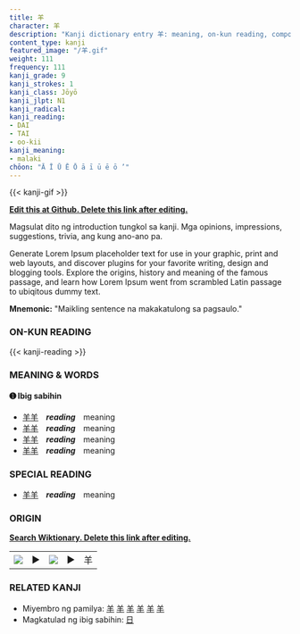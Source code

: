 ```yaml
---
title: 羊
character: 羊
description: "Kanji dictionary entry 羊: meaning, on-kun reading, compounds, origin, related kanji"
content_type: kanji
featured_image: "/羊.gif"
weight: 111
frequency: 111
kanji_grade: 9
kanji_strokes: 1
kanji_class: Jōyō
kanji_jlpt: N1
kanji_radical: 
kanji_reading: 
- DAI
- TAI
- oo-kii
kanji_meaning:
- malaki
chōon: "Ā Ī Ū Ē Ō ā ī ū ē ō ’"
---
```

[//]: # (Don't edit the line below. Kanji animated GIF code is automatically generated.)
{{< kanji-gif >}}

[//]: # (Edit below this line.)

**[Edit this at Github. Delete this link after editing.](https://github.com/tim0g/tim/tree/main/content/kanji/羊/index.md)**

Magsulat dito ng introduction tungkol sa kanji. Mga opinions, impressions, suggestions, trivia, ang kung ano-ano pa.

Generate Lorem Ipsum placeholder text for use in your graphic, print and web layouts, and discover plugins for your favorite writing, design and blogging tools. Explore the origins, history and meaning of the famous passage, and learn how Lorem Ipsum went from scrambled Latin passage to ubiqitous dummy text.
 
**Mnemonic:** "Maikling sentence na makakatulong sa pagsaulo."

### ON-KUN READING

[//]: # (Don't edit the line below. ON-KUN READING code is automatically generated.)
{{< kanji-reading >}}

### MEANING & WORDS

#### ➊ **Ibig sabihin**
  - [羊](../羊)[羊](../羊)　***reading***　meaning
  - [羊](../羊)[羊](../羊)　***reading***　meaning
  - [羊](../羊)[羊](../羊)　***reading***　meaning
  - [羊](../羊)[羊](../羊)　***reading***　meaning

### SPECIAL READING
  - [羊](../羊)[羊](../羊)　***reading***　meaning

### ORIGIN

**[Search Wiktionary. Delete this link after editing.](https://wiktionary.org/wiki/羊)**
<table class="kanji-table"><tr><td>
<img src="60px-羊-bronze.svg.png">
</td><td>▶</td><td>
<img src="60px-羊-oracle.svg.png">
</td><td>▶</td>
<td class="kanji-origin">羊</td>
</tr></table>

### RELATED KANJI
- Miyembro ng pamilya: [羊](../羊) [羊](../羊) [羊](../羊) [羊](../羊) [羊](../羊) [羊](../羊)
- Magkatulad ng ibig sabihin: [日](../日)
